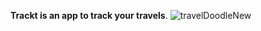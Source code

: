 **Trackt is an app to track your travels**.
![travelDoodleNew](https://github.com/nifedara/Trackt/assets/76186151/be807408-98c5-4aed-9214-602a675075a3)
